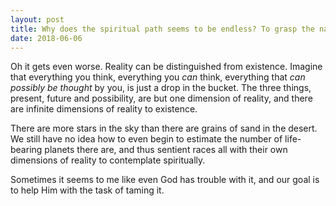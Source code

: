 ```yaml
---
layout: post
title: Why does the spiritual path seems to be endless? To grasp the nature of reality doesn&#39;t seem like a big task, it seems like a task without a beginning or an end. It seems as if even a trillion years of contemplation would be insufficient.
date: 2018-06-06
---
```


<p>Oh it gets even worse. Reality can be distinguished from existence. Imagine that everything you think, everything you <i>can</i> think, everything that <i>can possibly be thought</i> by you, is just a drop in the bucket. The three things, present, future and possibility, are but one dimension of reality, and there are infinite dimensions of reality to existence.</p><p>There are more stars in the sky than there are grains of sand in the desert. We still have no idea how to even begin to estimate the number of life-bearing planets there are, and thus sentient races all with their own dimensions of reality to contemplate spiritually.</p><p>Sometimes it seems to me like even God has trouble with it, and our goal is to help Him with the task of taming it.</p>

